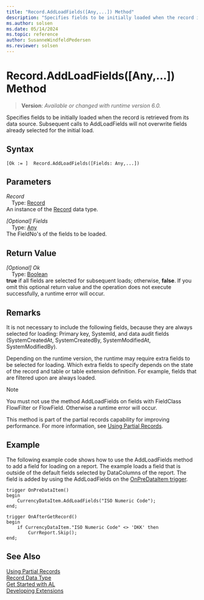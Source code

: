 ```yaml
---
title: "Record.AddLoadFields([Any,...]) Method"
description: "Specifies fields to be initially loaded when the record is retrieved from its data source."
ms.author: solsen
ms.date: 05/14/2024
ms.topic: reference
author: SusanneWindfeldPedersen
ms.reviewer: solsen
---
```

[//]: # (START>DO_NOT_EDIT)
[//]: # (IMPORTANT:Do not edit any of the content between here and the END>DO_NOT_EDIT.)
[//]: # (Any modifications should be made in the .xml files in the ModernDev repo.)
# Record.AddLoadFields([Any,...]) Method
> **Version**: _Available or changed with runtime version 6.0._

Specifies fields to be initially loaded when the record is retrieved from its data source. Subsequent calls to AddLoadFields will not overwrite fields already selected for the initial load.


## Syntax
```AL
[Ok := ]  Record.AddLoadFields([Fields: Any,...])
```
## Parameters
*Record*  
&emsp;Type: [Record](record-data-type.md)  
An instance of the [Record](record-data-type.md) data type.  

*[Optional] Fields*  
&emsp;Type: [Any](../any/any-data-type.md)  
The FieldNo's of the fields to be loaded.  


## Return Value
*[Optional] Ok*  
&emsp;Type: [Boolean](../boolean/boolean-data-type.md)  
**true** if all fields are selected for subsequent loads; otherwise, **false**. If you omit this optional return value and the operation does not execute successfully, a runtime error will occur.  


[//]: # (IMPORTANT: END>DO_NOT_EDIT)

## Remarks
It is not necessary to include the following fields, because they are always selected for loading: Primary key, SystemId, and data audit fields (SystemCreatedAt, SystemCreatedBy, SystemModifiedAt, SystemModifiedBy).  

Depending on the runtime version, the runtime may require extra fields to be selected for loading. Which extra fields to specify depends on the state of the record and table or table extension definition. For example, fields that are filtered upon are always loaded.

> [!NOTE]
> You must not use the method AddLoadFields on fields with FieldClass FlowFilter or FlowField. Otherwise a runtime error will occur.

This method is part of the partial records capability for improving performance. For more information, see [Using Partial Records](../../devenv-partial-records.md).

## Example

The following example code shows how to use the AddLoadFields method to add a field for loading on a report. The example loads a field that is outside of the default fields selected by DataColumns of the report. The field is added by using the AddLoadFields on the [OnPreDataItem trigger](../../triggers-auto/reportdataitem/devenv-onpredataitem-reportdataitem-trigger.md).

```al
trigger OnPreDataItem()
begin
    CurrencyDataItem.AddLoadFields("ISO Numeric Code");
end;

trigger OnAfterGetRecord()
begin
    if CurrencyDataItem."ISO Numeric Code" <> 'DKK' then
        CurrReport.Skip();
end;
```

## See Also

[Using Partial Records](../../devenv-partial-records.md)  
[Record Data Type](record-data-type.md)  
[Get Started with AL](../../devenv-get-started.md)  
[Developing Extensions](../../devenv-dev-overview.md)
